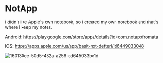 # NotApp

I didn't like Apple's own notebook, so I created my own notebook and that's where I keep my notes.

Android:
https://play.google.com/store/apps/details?id=com.notappfromata

IOS:
https://apps.apple.com/us/app/basit-not-defteri/id6449033048



![160130ee-50d5-432a-a256-ed645033bc1d](https://github.com/ahmetares/NotApp/assets/74954488/35758d03-de03-4b5c-88b1-0194c8ed026d)
